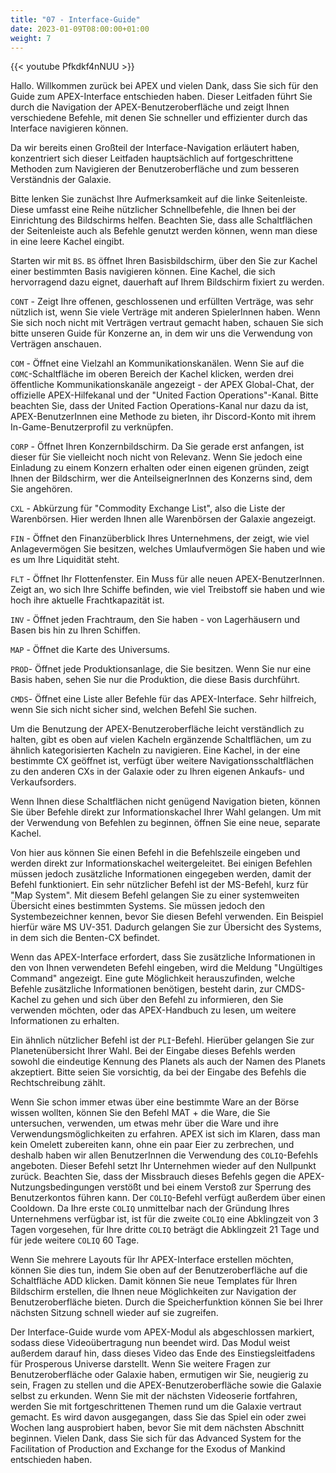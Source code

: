 ```yaml
---
title: "07 - Interface-Guide"
date: 2023-01-09T08:00:00+01:00
weight: 7
---
```


{{< youtube Pfkdkf4nNUU >}}

Hallo. Willkommen zurück bei APEX und vielen Dank, dass Sie sich für den Guide zum APEX-Interface entschieden haben. Dieser Leitfaden führt Sie durch die Navigation der APEX-Benutzeroberfläche und zeigt Ihnen verschiedene Befehle, mit denen Sie schneller und effizienter durch das Interface navigieren können.

Da wir bereits einen Großteil der Interface-Navigation erläutert haben, konzentriert sich dieser Leitfaden hauptsächlich auf fortgeschrittene Methoden zum Navigieren der Benutzeroberfläche und zum besseren Verständnis der Galaxie.

Bitte lenken Sie zunächst Ihre Aufmerksamkeit auf die linke Seitenleiste. Diese umfasst eine Reihe nützlicher Schnellbefehle, die Ihnen bei der Einrichtung des Bildschirms helfen. Beachten Sie, dass alle Schaltflächen der Seitenleiste auch als Befehle genutzt werden können, wenn man diese in eine leere Kachel eingibt.

Starten wir mit `BS`. `BS` öffnet Ihren Basisbildschirm, über den Sie zur Kachel einer bestimmten Basis navigieren können. Eine Kachel, die sich hervorragend dazu eignet, dauerhaft auf Ihrem Bildschirm fixiert zu werden.

`CONT` - Zeigt Ihre offenen, geschlossenen und erfüllten Verträge, was sehr nützlich ist, wenn Sie viele Verträge mit anderen SpielerInnen haben. Wenn Sie sich noch nicht mit Verträgen vertraut gemacht haben, schauen Sie sich bitte unseren Guide für Konzerne an, in dem wir uns die Verwendung von Verträgen anschauen.

`COM` - Öffnet eine Vielzahl an Kommunikationskanälen. Wenn Sie auf die `COMC`-Schaltfläche im oberen Bereich der Kachel klicken, werden drei öffentliche Kommunikationskanäle angezeigt - der APEX Global-Chat, der offizielle APEX-Hilfekanal und der "United Faction Operations"-Kanal. Bitte beachten Sie, dass der United Faction Operations-Kanal nur dazu da ist, APEX-BenutzerInnen eine Methode zu bieten, ihr Discord-Konto mit ihrem In-Game-Benutzerprofil zu verknüpfen.

`CORP` - Öffnet Ihren Konzernbildschirm. Da Sie gerade erst anfangen, ist dieser für Sie vielleicht noch nicht von Relevanz. Wenn Sie jedoch eine Einladung zu einem Konzern erhalten oder einen eigenen gründen, zeigt Ihnen der Bildschirm, wer die AnteilseignerInnen des Konzerns sind, dem Sie angehören.

`CXL` - Abkürzung für "Commodity Exchange List", also die Liste der Warenbörsen. Hier werden Ihnen alle Warenbörsen der Galaxie angezeigt.

`FIN` - Öffnet den Finanzüberblick Ihres Unternehmens, der zeigt, wie viel Anlagevermögen Sie besitzen, welches Umlaufvermögen Sie haben und wie es um Ihre Liquidität steht.

`FLT` - Öffnet Ihr Flottenfenster. Ein Muss für alle neuen APEX-BenutzerInnen. Zeigt an, wo sich Ihre Schiffe befinden, wie viel Treibstoff sie haben und wie hoch ihre aktuelle Frachtkapazität ist.

`INV` - Öffnet jeden Frachtraum, den Sie haben - von Lagerhäusern und Basen bis hin zu Ihren Schiffen.

`MAP` - Öffnet die Karte des Universums.

`PROD`- Öffnet jede Produktionsanlage, die Sie besitzen. Wenn Sie nur eine Basis haben, sehen Sie nur die Produktion, die diese Basis durchführt.

`CMDS`- Öffnet eine Liste aller Befehle für das APEX-Interface. Sehr hilfreich, wenn Sie sich nicht sicher sind, welchen Befehl Sie suchen.

Um die Benutzung der APEX-Benutzeroberfläche leicht verständlich zu halten, gibt es oben auf vielen Kacheln ergänzende Schaltflächen, um zu ähnlich kategorisierten Kacheln zu navigieren. Eine Kachel, in der eine bestimmte CX geöffnet ist, verfügt über weitere Navigationsschaltflächen zu den anderen CXs in der Galaxie oder zu Ihren eigenen Ankaufs- und Verkaufsorders.

Wenn Ihnen diese Schaltflächen nicht genügend Navigation bieten, können Sie über Befehle direkt zur Informationskachel Ihrer Wahl gelangen. Um mit der Verwendung von Befehlen zu beginnen, öffnen Sie eine neue, separate Kachel.

Von hier aus können Sie einen Befehl in die Befehlszeile eingeben und werden direkt zur Informationskachel weitergeleitet. Bei einigen Befehlen müssen jedoch zusätzliche Informationen eingegeben werden, damit der Befehl funktioniert. Ein sehr nützlicher Befehl ist der MS-Befehl, kurz für "Map System". Mit diesem Befehl gelangen Sie zu einer systemweiten Übersicht eines bestimmten Systems. Sie müssen jedoch den Systembezeichner kennen, bevor Sie diesen Befehl verwenden. Ein Beispiel hierfür wäre MS UV-351. Dadurch gelangen Sie zur Übersicht des Systems, in dem sich die Benten-CX befindet.

Wenn das APEX-Interface erfordert, dass Sie zusätzliche Informationen in den von Ihnen verwendeten Befehl eingeben, wird die Meldung "Ungültiges Command" angezeigt. Eine gute Möglichkeit herauszufinden, welche Befehle zusätzliche Informationen benötigen, besteht darin, zur CMDS-Kachel zu gehen und sich über den Befehl zu informieren, den Sie verwenden möchten, oder das APEX-Handbuch zu lesen, um weitere Informationen zu erhalten.

Ein ähnlich nützlicher Befehl ist der `PLI`-Befehl. Hierüber gelangen Sie zur Planetenübersicht Ihrer Wahl. Bei der Eingabe dieses Befehls werden sowohl die eindeutige Kennung des Planets als auch der Namen des Planets akzeptiert. Bitte seien Sie vorsichtig, da bei der Eingabe des Befehls die Rechtschreibung zählt.

Wenn Sie schon immer etwas über eine bestimmte Ware an der Börse wissen wollten, können Sie den Befehl MAT + die Ware, die Sie untersuchen, verwenden, um etwas mehr über die Ware und ihre Verwendungsmöglichkeiten zu erfahren. APEX ist sich im Klaren, dass man kein Omelett zubereiten kann, ohne ein paar Eier zu zerbrechen, und deshalb haben wir allen BenutzerInnen die Verwendung des `COLIQ`-Befehls angeboten. Dieser Befehl setzt Ihr Unternehmen wieder auf den Nullpunkt zurück. Beachten Sie, dass der Missbrauch dieses Befehls gegen die APEX-Nutzungsbedingungen verstößt und bei einem Verstoß zur Sperrung des Benutzerkontos führen kann. Der `COLIQ`-Befehl verfügt außerdem über einen Cooldown. Da Ihre erste `COLIQ` unmittelbar nach der Gründung Ihres Unternehmens verfügbar ist, ist für die zweite `COLIQ` eine Abklingzeit von 3 Tagen vorgesehen, für Ihre dritte `COLIQ` beträgt die Abklingzeit 21 Tage und für jede weitere `COLIQ` 60 Tage.

Wenn Sie mehrere Layouts für Ihr APEX-Interface erstellen möchten, können Sie dies tun, indem Sie oben auf der Benutzeroberfläche auf die Schaltfläche ADD klicken. Damit können Sie neue Templates für Ihren Bildschirm erstellen, die Ihnen neue Möglichkeiten zur Navigation der Benutzeroberfläche bieten. Durch die Speicherfunktion können Sie bei Ihrer nächsten Sitzung schnell wieder auf sie zugreifen.

Der Interface-Guide wurde vom APEX-Modul als abgeschlossen markiert, sodass diese Videoübertragung nun beendet wird. Das Modul weist außerdem darauf hin, dass dieses Video das Ende des Einstiegsleitfadens für Prosperous Universe darstellt. Wenn Sie weitere Fragen zur Benutzeroberfläche oder Galaxie haben, ermutigen wir Sie, neugierig zu sein, Fragen zu stellen und die APEX-Benutzeroberfläche sowie die Galaxie selbst zu erkunden. Wenn Sie mit der nächsten Videoserie fortfahren, werden Sie mit fortgeschrittenen Themen rund um die Galaxie vertraut gemacht. Es wird davon ausgegangen, dass Sie das Spiel ein oder zwei Wochen lang ausprobiert haben, bevor Sie mit dem nächsten Abschnitt beginnen. Vielen Dank, dass Sie sich für das Advanced System for the Facilitation of Production and Exchange for the Exodus of Mankind entschieden haben.